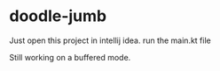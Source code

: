 # doodle-jumb

Just open this project in intellij idea.
run the main.kt file

Still working on a buffered mode.
